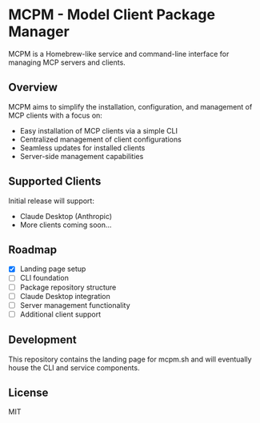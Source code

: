# MCPM - Model Client Package Manager

MCPM is a Homebrew-like service and command-line interface for managing MCP servers and clients.

## Overview

MCPM aims to simplify the installation, configuration, and management of MCP clients with a focus on:

- Easy installation of MCP clients via a simple CLI
- Centralized management of client configurations
- Seamless updates for installed clients
- Server-side management capabilities

## Supported Clients

Initial release will support:

- Claude Desktop (Anthropic)
- More clients coming soon...

## Roadmap

- [x] Landing page setup
- [ ] CLI foundation
- [ ] Package repository structure
- [ ] Claude Desktop integration
- [ ] Server management functionality
- [ ] Additional client support

## Development

This repository contains the landing page for mcpm.sh and will eventually house the CLI and service components.

## License

MIT
